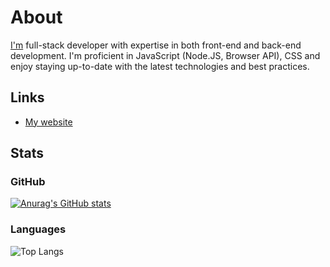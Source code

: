 # About
[I'm](https://mobydack.github.io/about/) full-stack developer with expertise in both front-end and back-end development.
I'm proficient in JavaScript (Node.JS, Browser API), CSS and enjoy staying up-to-date with the latest technologies and best practices.

## Links
* [My website](https://mobydack.github.io/about)

## Stats
### GitHub
[![Anurag's GitHub stats](https://github-readme-stats.vercel.app/api?username=mobydack&show_icons=true&theme=merko)](https://github.com/anuraghazra/github-readme-stats)

### Languages
![Top Langs](https://github-readme-stats.vercel.app/api/top-langs/?username=mobydack&theme=merko&layout=compact&langs_count=10&hide_title=true)

